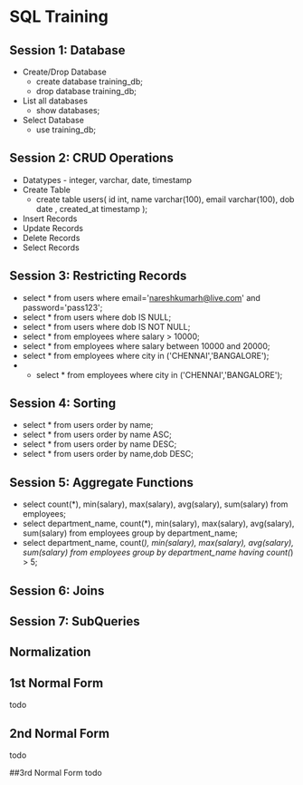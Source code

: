 # SQL Training

## Session 1: Database
* Create/Drop Database
   * create database training_db;
   * drop database training_db;
* List all databases
   * show databases;
* Select Database
   * use training_db;
   
 ## Session 2: CRUD Operations
 * Datatypes  - integer, varchar, date, timestamp
 * Create Table
     * create table users( id int, name varchar(100), email varchar(100), dob date , created_at timestamp );
 * Insert Records
 * Update Records
 * Delete Records
 * Select Records
 
 ## Session 3: Restricting Records
 * select * from users where email='nareshkumarh@live.com' and password='pass123';
 * select * from users where dob IS NULL;
 * select * from users where dob IS NOT NULL;
 * select * from employees where salary > 10000;
 * select * from employees where salary between 10000 and 20000;
 * select * from employees where city in ('CHENNAI','BANGALORE');
 * * select * from employees where city in ('CHENNAI','BANGALORE');
 
 ## Session 4: Sorting
 * select * from users order by name;
 * select * from users order by name ASC;
 * select * from users order by name DESC;
 * select * from users order by name,dob DESC;
 
 ## Session 5: Aggregate Functions
 * select count(*), min(salary), max(salary), avg(salary), sum(salary) from employees;
 * select department_name, count(*), min(salary), max(salary), avg(salary), sum(salary) from employees group by department_name;
 * select department_name, count(*), min(salary), max(salary), avg(salary), sum(salary) from employees group by department_name having count(*) > 5;
 
## Session 6: Joins

## Session 7: SubQueries

## Normalization

## 1st Normal Form
todo

## 2nd Normal Form
todo

##3rd Normal Form
todo


 
 
